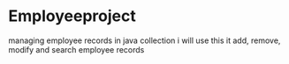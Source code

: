 # Employeeproject
managing employee records in java collection i will use this it add, remove, modify and search employee records
